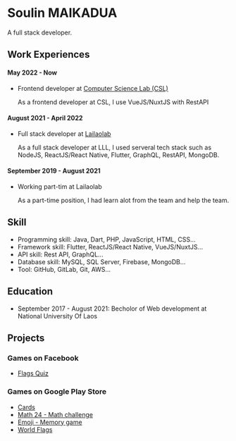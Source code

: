 # Soulin MAIKADUA

A full stack developer.

## Work Experiences

#### May 2022 - Now

-   Frontend developer at [Computer Science Lab (CSL)](https://techcsl.com)

    As a frontend developer at CSL, I use VueJS/NuxtJS with RestAPI

#### August 2021 - April 2022

-   Full stack developer at [Lailaolab](https://lailaolab.com)

    As a full stack developer at LLL, I used serveral tech stack such as NodeJS, ReactJS/React Native, Flutter, GraphQL, RestAPI, MongoDB.

#### September 2019 - August 2021

-   Working part-tim at Lailaolab

    As a part-time position, I had learn alot from the team and help the team.

## Skill

-   Programming skill: Java, Dart, PHP, JavaScript, HTML, CSS...
-   Framework skill: Flutter, ReactJS/React Native, VueJS/NuxtJS...
-   API skill: Rest API, GraphQL...
-   Database skill: MySQL, SQL Server, Firebase, MongoDB...
-   Tool: GitHub, GitLab, Git, AWS...

## Education

-   September 2017 - August 2021: Becholor of Web development at National University Of Laos

## Projects

### Games on Facebook

-   [Flags Quiz](https://fb.gg/play/flags_quiz)

### Games on Google Play Store

-   [Cards](https://play.google.com/store/apps/details?id=com.sou.dev3.cards)
-   [Math 24 - Math challenge](https://play.google.com/store/apps/details?id=com.beyou.math24)
-   [Emoji - Memory game](https://play.google.com/store/apps/details?id=com.beyou.emoji)
-   [World Flags](https://play.google.com/store/apps/details?id=com.beyou.worldflags)
